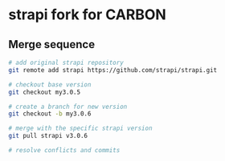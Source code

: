 # strapi fork for CARBON

## Merge sequence

```sh
# add original strapi repository
git remote add strapi https://github.com/strapi/strapi.git

# checkout base version
git checkout my3.0.5

# create a branch for new version
git checkout -b my3.0.6

# merge with the specific strapi version
git pull strapi v3.0.6

# resolve conflicts and commits
```
